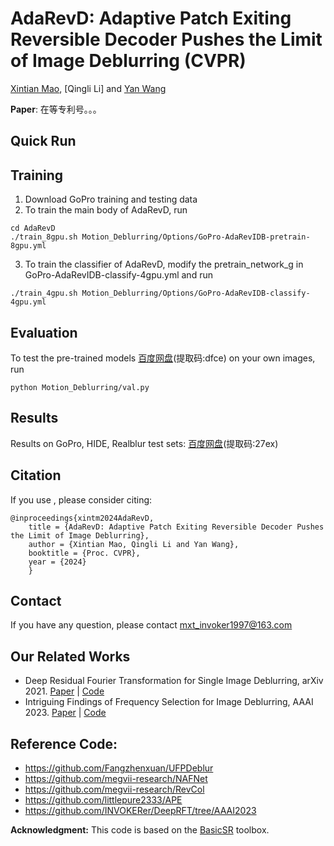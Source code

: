 

# AdaRevD: Adaptive Patch Exiting Reversible Decoder Pushes the Limit of Image Deblurring (CVPR)
[Xintian Mao](https://scholar.google.es/citations?user=eM5Ogs8AAAAJ&hl=en), [Qingli Li] and [Yan Wang](https://scholar.google.com/citations?user=5a1Cmk0AAAAJ&hl=en)



**Paper**: 在等专利号。。。


## Quick Run

## Training
1. Download GoPro training and testing data
2. To train the main body of AdaRevD, run
 ```
cd AdaRevD
./train_8gpu.sh Motion_Deblurring/Options/GoPro-AdaRevIDB-pretrain-8gpu.yml
```
3. To train the classifier of AdaRevD, modify the pretrain_network_g in GoPro-AdaRevIDB-classify-4gpu.yml and run
 ```
./train_4gpu.sh Motion_Deblurring/Options/GoPro-AdaRevIDB-classify-4gpu.yml
```

## Evaluation
To test the pre-trained models [百度网盘](https://pan.baidu.com/s/1AttePVDB1IcfLPMscg1-Bg)(提取码:dfce) on your own images, run 
```
python Motion_Deblurring/val.py 
```

## Results
Results on GoPro, HIDE, Realblur test sets:
[百度网盘](https://pan.baidu.com/s/1xoEgsisdnMnjbEHcCXOa2Q)(提取码:27ex)

## Citation
If you use , please consider citing:
```
@inproceedings{xintm2024AdaRevD, 
    title = {AdaRevD: Adaptive Patch Exiting Reversible Decoder Pushes the Limit of Image Deblurring},
    author = {Xintian Mao, Qingli Li and Yan Wang}, 
    booktitle = {Proc. CVPR}, 
    year = {2024}
    }
```
## Contact
If you have any question, please contact mxt_invoker1997@163.com

## Our Related Works
- Deep Residual Fourier Transformation for Single Image Deblurring, arXiv 2021. [Paper](https://arxiv.org/abs/2111.11745) | [Code](https://github.com/INVOKERer/DeepRFT)
- Intriguing Findings of Frequency Selection for Image Deblurring, AAAI 2023. [Paper](https://arxiv.org/abs/2111.11745) | [Code](https://github.com/DeepMed-Lab-ECNU/DeepRFT-AAAI2023)

## Reference Code:
- https://github.com/Fangzhenxuan/UFPDeblur
- https://github.com/megvii-research/NAFNet
- https://github.com/megvii-research/RevCol
- https://github.com/littlepure2333/APE
- https://github.com/INVOKERer/DeepRFT/tree/AAAI2023

**Acknowledgment:** This code is based on the [BasicSR](https://github.com/xinntao/BasicSR) toolbox. 
